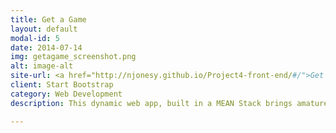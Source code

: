 ```yaml
---
title: Get a Game
layout: default
modal-id: 5
date: 2014-07-14
img: getagame_screenshot.png
alt: image-alt
site-url: <a href="http://njonesy.github.io/Project4-front-end/#/">Get A Game</a>
client: Start Bootstrap
category: Web Development
description: This dynamic web app, built in a MEAN Stack brings amature sportspeople together. Simply sign up and create a game, which other users can search for. Built in a week, the app currently incorporates search functionality using Angular filters, Google Maps api, Passport authentication and JWT tokens. Still to come is a feature allowing users to search for individual players and a contact system for users to connect.

---
```

